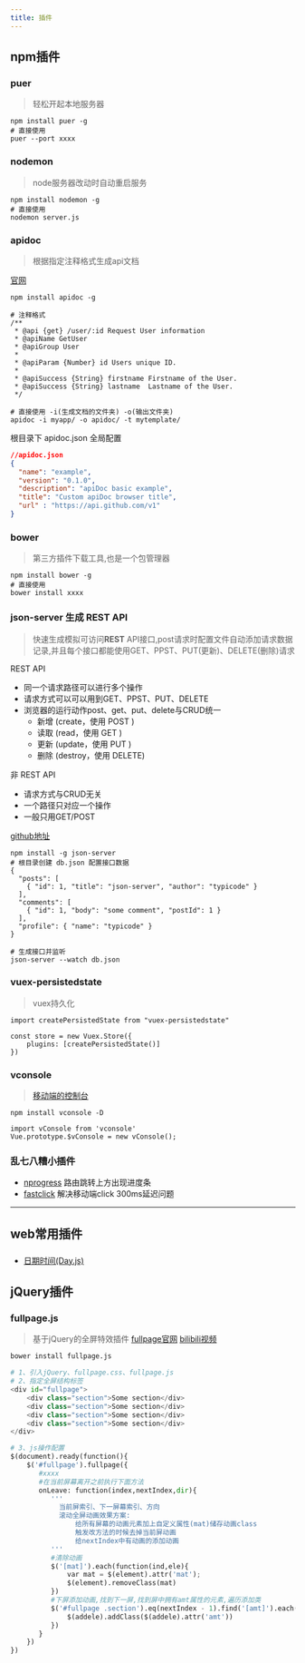```yaml
---
title: 插件
---
```


## npm插件
### puer 
> 轻松开起本地服务器  

```shell
npm install puer -g
# 直接使用
puer --port xxxx 
```

### nodemon 
> node服务器改动时自动重启服务  

```shell
npm install nodemon -g
# 直接使用
nodemon server.js  
```

### apidoc 
> 根据指定注释格式生成api文档

[官网](https://apidocjs.com/#install)

```shell
npm install apidoc -g

# 注释格式
/**
 * @api {get} /user/:id Request User information
 * @apiName GetUser
 * @apiGroup User
 *
 * @apiParam {Number} id Users unique ID.
 *
 * @apiSuccess {String} firstname Firstname of the User.
 * @apiSuccess {String} lastname  Lastname of the User.
 */

# 直接使用 -i(生成文档的文件夹) -o(输出文件夹)
apidoc -i myapp/ -o apidoc/ -t mytemplate/

```
根目录下 apidoc.json 全局配置
```json
//apidoc.json
{
  "name": "example",
  "version": "0.1.0",
  "description": "apiDoc basic example",
  "title": "Custom apiDoc browser title",
  "url" : "https://api.github.com/v1"
}
```


### bower 
> 第三方插件下载工具,也是一个包管理器

```shell
npm install bower -g
# 直接使用
bower install xxxx
```

### json-server 生成 REST API
> 快速生成模拟可访问**REST** API接口,post请求时配置文件自动添加请求数据记录,并且每个接口都能使用GET、PPST、PUT(更新)、DELETE(删除)请求

REST API
- 同一个请求路径可以进行多个操作
- 请求方式可以可以用到GET、PPST、PUT、DELETE
- 浏览器的运行动作post、get、put、delete与CRUD统一
  - 新增 (create，使用 POST )
  - 读取 (read，使用 GET )
  - 更新 (update，使用 PUT )
  - 删除 (destroy，使用 DELETE)

非 REST API
- 请求方式与CRUD无关
- 一个路径只对应一个操作
- 一般只用GET/POST


[github地址](https://github.com/typicode/json-server#getting-started)

```shell
npm install -g json-server
# 根目录创建 db.json 配置接口数据
{
  "posts": [
    { "id": 1, "title": "json-server", "author": "typicode" }
  ],
  "comments": [
    { "id": 1, "body": "some comment", "postId": 1 }
  ],
  "profile": { "name": "typicode" }
}

# 生成接口并监听
json-server --watch db.json
```

### vuex-persistedstate
> vuex持久化

```shell
import createPersistedState from "vuex-persistedstate"

const store = new Vuex.Store({
    plugins: [createPersistedState()]
})
```
### vconsole
> [移动端的控制台](https://www.npmjs.com/package/vconsole)

```shell
npm install vconsole -D

import vConsole from 'vconsole'
Vue.prototype.$vConsole = new vConsole();
```

### 乱七八糟小插件
- [nprogress](https://www.npmjs.com/package/nprogress)  路由跳转上方出现进度条
- [fastclick](https://www.npmjs.com/package/fastclick)  解决移动端click 300ms延迟问题
---
## web常用插件
### 
+ [日期时间(Day.js)](https://www.cnblogs.com/cjrfan/p/9154539.html)

## jQuery插件
### fullpage.js 
> 基于jQuery的全屏特效插件 [fullpage官网](http://fullpage.81hu.com/)  [bilibili视频](https://www.bilibili.com/video/BV1Ks411V7Kg?p=49)

```python
bower install fullpage.js

# 1、引入jQuery、fullpage.css、fullpage.js
# 2、指定全屏结构标签
<div id="fullpage">
    <div class="section">Some section</div>
    <div class="section">Some section</div>
    <div class="section">Some section</div>
    <div class="section">Some section</div>
</div>

# 3、js操作配置
$(document).ready(function(){
    $('#fullpage').fullpage({
       #xxxx
       #在当前屏幕离开之前执行下面方法
       onLeave: function(index,nextIndex,dir){
          '''
            当前屏索引、下一屏幕索引、方向
            滚动全屏动画效果方案:
                给所有屏幕的动画元素加上自定义属性(mat)储存动画class
                触发改方法的时候去掉当前屏动画
                给nextIndex中有动画的添加动画
          '''
          #清除动画
          $('[mat]').each(function(ind,ele){
              var mat = $(element).attr('mat');
              $(element).removeClass(mat)
          })
          #下屏添加动画,找到下一屏,找到屏中拥有amt属性的元素,遍历添加类
          $('#fullpage .section').eq(nextIndex - 1).find('[amt]').each(function(addi,addele){
              $(addele).addClass($(addele).attr('amt'))
          })
       }
    })
})
```



